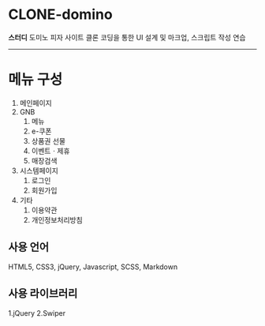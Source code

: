# CLONE-domino

**스터디** 도미노 피자 사이트 클론 코딩을 통한 UI 설계 및 마크업, 스크립트 작성 연습

---

# 메뉴 구성
1. 메인페이지
2. GNB
    1. 메뉴
    2. e-쿠폰
    3. 상품권 선물
    4. 이벤트ㆍ제휴
    5. 매장검색
3. 시스템페이지
    1. 로그인
    2. 회원가입
4. 기타
    1. 이용약관
    2. 개인정보처리방침

## 사용 언어
HTML5, CSS3, jQuery, Javascript, SCSS, Markdown

## 사용 라이브러리

1.jQuery
2.Swiper

